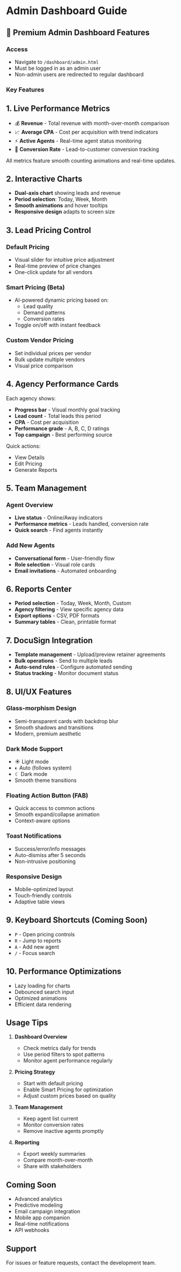 # Admin Dashboard Guide

## 🎨 Premium Admin Dashboard Features

### Access
- Navigate to `/dashboard/admin.html`
- Must be logged in as an admin user
- Non-admin users are redirected to regular dashboard

### Key Features

## 1. **Live Performance Metrics**
- 💰 **Revenue** - Total revenue with month-over-month comparison
- 📈 **Average CPA** - Cost per acquisition with trend indicators
- ⚡ **Active Agents** - Real-time agent status monitoring
- 🎯 **Conversion Rate** - Lead-to-customer conversion tracking

All metrics feature smooth counting animations and real-time updates.

## 2. **Interactive Charts**
- **Dual-axis chart** showing leads and revenue
- **Period selection**: Today, Week, Month
- **Smooth animations** and hover tooltips
- **Responsive design** adapts to screen size

## 3. **Lead Pricing Control**
### Default Pricing
- Visual slider for intuitive price adjustment
- Real-time preview of price changes
- One-click update for all vendors

### Smart Pricing (Beta)
- AI-powered dynamic pricing based on:
  - Lead quality
  - Demand patterns
  - Conversion rates
- Toggle on/off with instant feedback

### Custom Vendor Pricing
- Set individual prices per vendor
- Bulk update multiple vendors
- Visual price comparison

## 4. **Agency Performance Cards**
Each agency shows:
- **Progress bar** - Visual monthly goal tracking
- **Lead count** - Total leads this period
- **CPA** - Cost per acquisition
- **Performance grade** - A, B, C, D ratings
- **Top campaign** - Best performing source

Quick actions:
- View Details
- Edit Pricing
- Generate Reports

## 5. **Team Management**
### Agent Overview
- **Live status** - Online/Away indicators
- **Performance metrics** - Leads handled, conversion rate
- **Quick search** - Find agents instantly

### Add New Agents
- **Conversational form** - User-friendly flow
- **Role selection** - Visual role cards
- **Email invitations** - Automated onboarding

## 6. **Reports Center**
- **Period selection** - Today, Week, Month, Custom
- **Agency filtering** - View specific agency data
- **Export options** - CSV, PDF formats
- **Summary tables** - Clean, printable format

## 7. **DocuSign Integration**
- **Template management** - Upload/preview retainer agreements
- **Bulk operations** - Send to multiple leads
- **Auto-send rules** - Configure automated sending
- **Status tracking** - Monitor document status

## 8. **UI/UX Features**

### Glass-morphism Design
- Semi-transparent cards with backdrop blur
- Smooth shadows and transitions
- Modern, premium aesthetic

### Dark Mode Support
- ☀️ Light mode
- ◐ Auto (follows system)
- ☾ Dark mode
- Smooth theme transitions

### Floating Action Button (FAB)
- Quick access to common actions
- Smooth expand/collapse animation
- Context-aware options

### Toast Notifications
- Success/error/info messages
- Auto-dismiss after 5 seconds
- Non-intrusive positioning

### Responsive Design
- Mobile-optimized layout
- Touch-friendly controls
- Adaptive table views

## 9. **Keyboard Shortcuts** (Coming Soon)
- `P` - Open pricing controls
- `R` - Jump to reports
- `A` - Add new agent
- `/` - Focus search

## 10. **Performance Optimizations**
- Lazy loading for charts
- Debounced search input
- Optimized animations
- Efficient data rendering

## Usage Tips

1. **Dashboard Overview**
   - Check metrics daily for trends
   - Use period filters to spot patterns
   - Monitor agent performance regularly

2. **Pricing Strategy**
   - Start with default pricing
   - Enable Smart Pricing for optimization
   - Adjust custom prices based on quality

3. **Team Management**
   - Keep agent list current
   - Monitor conversion rates
   - Remove inactive agents promptly

4. **Reporting**
   - Export weekly summaries
   - Compare month-over-month
   - Share with stakeholders

## Coming Soon
- Advanced analytics
- Predictive modeling
- Email campaign integration
- Mobile app companion
- Real-time notifications
- API webhooks

## Support
For issues or feature requests, contact the development team. 